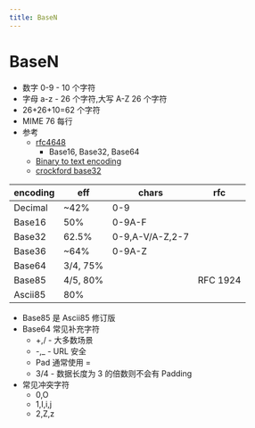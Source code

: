 ```yaml
---
title: BaseN
---
```


# BaseN

- 数字 0-9 - 10 个字符
- 字母 a-z - 26 个字符,大写 A-Z 26 个字符
- 26+26+10=62 个字符
- MIME 76 每行
- 参考
  - [rfc4648](https://datatracker.ietf.org/doc/html/rfc4648)
    - Base16, Base32, Base64
  - [Binary to text encoding](https://en.wikipedia.org/wiki/Binary-to-text_encoding)
  - [crockford base32](https://www.crockford.com/base32.html)

| encoding | eff      | chars           | rfc      |
| -------- | -------- | --------------- | -------- |
| Decimal  | ~42%     | 0-9             |
| Base16   | 50%      | 0-9A-F          |
| Base32   | 62.5%    | 0-9,A-V/A-Z,2-7 |
| Base36   | ~64%     | 0-9A-Z          |
| Base64   | 3/4, 75% |
| Base85   | 4/5, 80% |                 | RFC 1924 |
| Ascii85  | 80%      |

- Base85 是 Ascii85 修订版
- Base64 常见补充字符
  - +,/ - 大多数场景
  - -,\_ - URL 安全
  - Pad 通常使用 =
  - 3/4 - 数据长度为 3 的倍数则不会有 Padding
- 常见冲突字符
  - 0,O
  - 1,I,i,j
  - 2,Z,z
